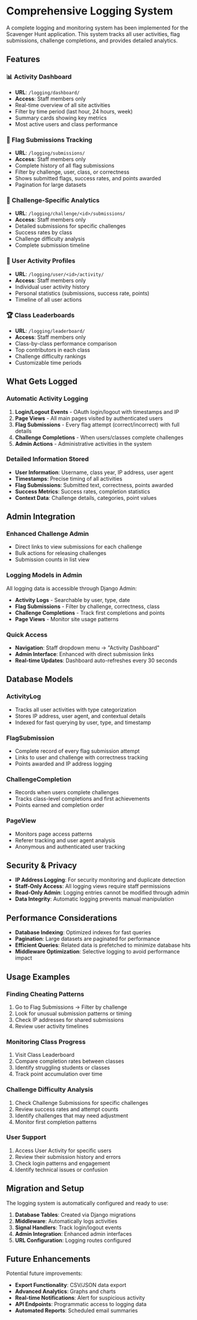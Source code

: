# Comprehensive Logging System

A complete logging and monitoring system has been implemented for the Scavenger Hunt application. This system tracks all user activities, flag submissions, challenge completions, and provides detailed analytics.

## Features

### 📊 Activity Dashboard

- **URL**: `/logging/dashboard/`
- **Access**: Staff members only
- Real-time overview of all site activities
- Filter by time period (last hour, 24 hours, week)
- Summary cards showing key metrics
- Most active users and class performance

### 🚩 Flag Submissions Tracking

- **URL**: `/logging/submissions/`
- **Access**: Staff members only
- Complete history of all flag submissions
- Filter by challenge, user, class, or correctness
- Shows submitted flags, success rates, and points awarded
- Pagination for large datasets

### 🎯 Challenge-Specific Analytics

- **URL**: `/logging/challenge/<id>/submissions/`
- **Access**: Staff members only
- Detailed submissions for specific challenges
- Success rates by class
- Challenge difficulty analysis
- Complete submission timeline

### 👤 User Activity Profiles

- **URL**: `/logging/user/<id>/activity/`
- **Access**: Staff members only
- Individual user activity history
- Personal statistics (submissions, success rate, points)
- Timeline of all user actions

### 🏆 Class Leaderboards

- **URL**: `/logging/leaderboard/`
- **Access**: Staff members only
- Class-by-class performance comparison
- Top contributors in each class
- Challenge difficulty rankings
- Customizable time periods

## What Gets Logged

### Automatic Activity Logging

1. **Login/Logout Events** - OAuth login/logout with timestamps and IP
2. **Page Views** - All main pages visited by authenticated users
3. **Flag Submissions** - Every flag attempt (correct/incorrect) with full details
4. **Challenge Completions** - When users/classes complete challenges
5. **Admin Actions** - Administrative activities in the system

### Detailed Information Stored

- **User Information**: Username, class year, IP address, user agent
- **Timestamps**: Precise timing of all activities
- **Flag Submissions**: Submitted text, correctness, points awarded
- **Success Metrics**: Success rates, completion statistics
- **Context Data**: Challenge details, categories, point values

## Admin Integration

### Enhanced Challenge Admin

- Direct links to view submissions for each challenge
- Bulk actions for releasing challenges
- Submission counts in list view

### Logging Models in Admin

All logging data is accessible through Django Admin:

- **Activity Logs** - Searchable by user, type, date
- **Flag Submissions** - Filter by challenge, correctness, class
- **Challenge Completions** - Track first completions and points
- **Page Views** - Monitor site usage patterns

### Quick Access

- **Navigation**: Staff dropdown menu → "Activity Dashboard"
- **Admin Interface**: Enhanced with direct submission links
- **Real-time Updates**: Dashboard auto-refreshes every 30 seconds

## Database Models

### ActivityLog

- Tracks all user activities with type categorization
- Stores IP address, user agent, and contextual details
- Indexed for fast querying by user, type, and timestamp

### FlagSubmission

- Complete record of every flag submission attempt
- Links to user and challenge with correctness tracking
- Points awarded and IP address logging

### ChallengeCompletion

- Records when users complete challenges
- Tracks class-level completions and first achievements
- Points earned and completion order

### PageView

- Monitors page access patterns
- Referer tracking and user agent analysis
- Anonymous and authenticated user tracking

## Security & Privacy

- **IP Address Logging**: For security monitoring and duplicate detection
- **Staff-Only Access**: All logging views require staff permissions
- **Read-Only Admin**: Logging entries cannot be modified through admin
- **Data Integrity**: Automatic logging prevents manual manipulation

## Performance Considerations

- **Database Indexing**: Optimized indexes for fast queries
- **Pagination**: Large datasets are paginated for performance
- **Efficient Queries**: Related data is prefetched to minimize database hits
- **Middleware Optimization**: Selective logging to avoid performance impact

## Usage Examples

### Finding Cheating Patterns

1. Go to Flag Submissions → Filter by challenge
2. Look for unusual submission patterns or timing
3. Check IP addresses for shared submissions
4. Review user activity timelines

### Monitoring Class Progress

1. Visit Class Leaderboard
2. Compare completion rates between classes
3. Identify struggling students or classes
4. Track point accumulation over time

### Challenge Difficulty Analysis

1. Check Challenge Submissions for specific challenges
2. Review success rates and attempt counts
3. Identify challenges that may need adjustment
4. Monitor first completion patterns

### User Support

1. Access User Activity for specific users
2. Review their submission history and errors
3. Check login patterns and engagement
4. Identify technical issues or confusion

## Migration and Setup

The logging system is automatically configured and ready to use:

1. **Database Tables**: Created via Django migrations
2. **Middleware**: Automatically logs activities
3. **Signal Handlers**: Track login/logout events
4. **Admin Integration**: Enhanced admin interfaces
5. **URL Configuration**: Logging routes configured

## Future Enhancements

Potential future improvements:

- **Export Functionality**: CSV/JSON data export
- **Advanced Analytics**: Graphs and charts
- **Real-time Notifications**: Alert for suspicious activity
- **API Endpoints**: Programmatic access to logging data
- **Automated Reports**: Scheduled email summaries
